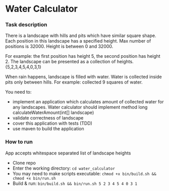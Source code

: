 # Water Calculator

### Task description
There is a landscape with hills and pits which have similar square shape. Each position in this landscape has a specified height. Max number of positions is 32000. Height is between 0 and 32000.

For example: the first position has height 5, the second position has height 2. The landscape can be presented as a collection of heights. {5,2,3,4,5,4,0,3,1}

When rain happens, landscape is filled with water. Water is collected inside pits only between hills. For example: collected 9 squares of water.

You need to:
* implement an application which calculates amount of collected water for any landscapes. Water calculator should implement method long calculateWaterAmount(int[] landscape)
* validate correctness of landscape
* cover this application with tests (TDD)
* use maven to build the application

### How to run
App accepts whitespace separated list of landscape heights 

* Clone repo
* Enter the working directory: ``cd water_calculator``
* You may need to make scripts executable: ``chmod +x bin/build.sh && chmod +x bin/run.sh``
* Build & run: ``bin/build.sh && bin/run.sh 5 2 3 4 5 4 0 3 1``
